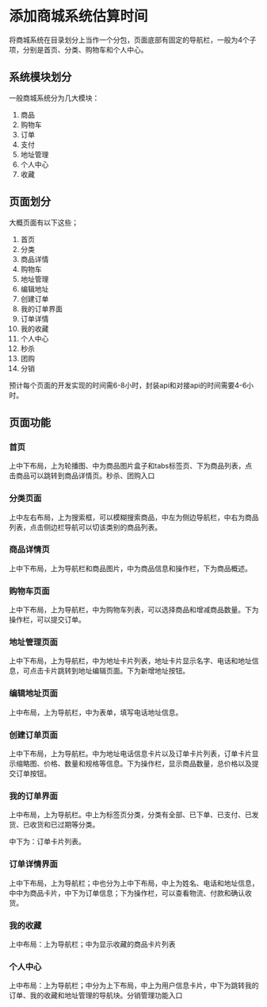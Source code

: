 # 添加商城系统估算时间

将商城系统在目录划分上当作一个分包，页面底部有固定的导航栏，一般为4个子项，分别是首页、分类、购物车和个人中心。

## 系统模块划分

一般商城系统分为几大模块：

1. 商品
2. 购物车
3. 订单
4. 支付
5. 地址管理
6. 个人中心
7. 收藏

## 页面划分

大概页面有以下这些；

1. 首页
2. 分类
3. 商品详情
4. 购物车
5. 地址管理
6. 编辑地址
7. 创建订单
8. 我的订单界面
9. 订单详情
10. 我的收藏
11. 个人中心
12. 秒杀
13. 团购
14. 分销

预计每个页面的开发实现的时间需6-8小时，封装api和对接api的时间需要4-6小时。

## 页面功能

### 首页

上中下布局，上为轮播图、中为商品图片盒子和tabs标签页、下为商品列表，点击商品可以跳转到商品详情页。秒杀、团购入口

### 分类页面

上中左右布局，上为搜索框，可以模糊搜索商品，中左为侧边导航栏，中右为商品列表，点击侧边栏导航可以切该类别的商品列表。

### 商品详情页

上中下布局，上为导航栏和商品图片，中为商品信息和操作栏，下为商品概述。

### 购物车页面

上中下布局，上为导航栏，中为购物车列表，可以选择商品和增减商品数量。下为操作栏，可以提交订单。

### 地址管理页面

上中下布局，上为导航栏，中为地址卡片列表，地址卡片显示名字、电话和地址信息，可点击卡片跳转到地址编辑页面。下为新增地址按钮。

### 编辑地址页面

上中布局，上为导航栏，中为表单，填写电话地址信息。

### 创建订单页面

上中下布局，上为导航栏。中为地址电话信息卡片以及订单卡片列表，订单卡片显示缩略图、价格、数量和规格等信息。下为操作栏，显示商品数量，总价格以及提交订单按钮。

### 我的订单界面

上中布局，上为导航栏。中上为标签页分类，分类有全部、已下单、已支付、已发货、已收货和已过期等分类。

中下为：订单卡片列表。

### 订单详情界面

上中下布局，上为导航栏；中也分为上中下布局，中上为姓名、电话和地址信息，中中为商品卡片，中下为订单信息；下为操作栏，可以查看物流、付款和确认收货。

### 我的收藏

上中布局：上为导航栏；中为显示收藏的商品卡片列表

### 个人中心

上中布局：上为导航栏；中分为上下布局，中上为用户信息卡片，中下为跳转我的订单、我的收藏和地址管理的导航块。分销管理功能入口


